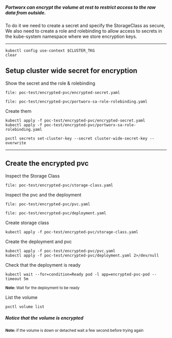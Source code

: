 ##### Portworx can encrypt the volume at rest to restrict access to the raw data from outside.
To do it we need to create a secret and specify the StorageClass as secure,
We also need to create a role and rolebinding to allow access to secrets in the kube-system namespace where we store encryption keys.

---

```execute
kubectl config use-context $CLUSTER_TKG
clear
```

## Setup cluster wide secret for encryption

Show the secret and the role & rolebinding
```editor:open-file
file: poc-test/encrypted-pvc/encrypted-secret.yaml 
```

```editor:open-file
file: poc-test/encrypted-pvc/portworx-sa-role-rolebinding.yaml
```

Create them
```execute
kubectl apply -f poc-test/encrypted-pvc/encrypted-secret.yaml
kubectl apply -f poc-test/encrypted-pvc/portworx-sa-role-rolebinding.yaml
```

```execute
pxctl secrets set-cluster-key --secret cluster-wide-secret-key --overwrite
```

-----

## Create the encrypted pvc

Inspect the Storage Class
```editor:open-file
file: poc-test/encrypted-pvc/storage-class.yaml
```

Inspect the pvc and the deployment
```editor:open-file
file: poc-test/encrypted-pvc/pvc.yaml
```

```editor:open-file
file: poc-test/encrypted-pvc/deployment.yaml
```

Create storage class
```execute
kubectl apply -f poc-test/encrypted-pvc/storage-class.yaml
```

Create the deployment and pvc
```execute
kubectl apply -f poc-test/encrypted-pvc/pvc.yaml
kubectl apply -f poc-test/encrypted-pvc/deployment.yaml 2>/dev/null
```

Check that the deployment is ready
```execute
kubectl wait --for=condition=Ready pod -l app=encrypted-pvc-pod --timeout 5m
```
<sup><strong>Note:</strong> Wait for the deployment to be ready</sup>


List the volume
```execute
pxctl volume list
```

##### Notice that the volume is encrypted

<sup><strong>Note:</strong> if the volume is down or detached wait a few second before trying again</sup>
